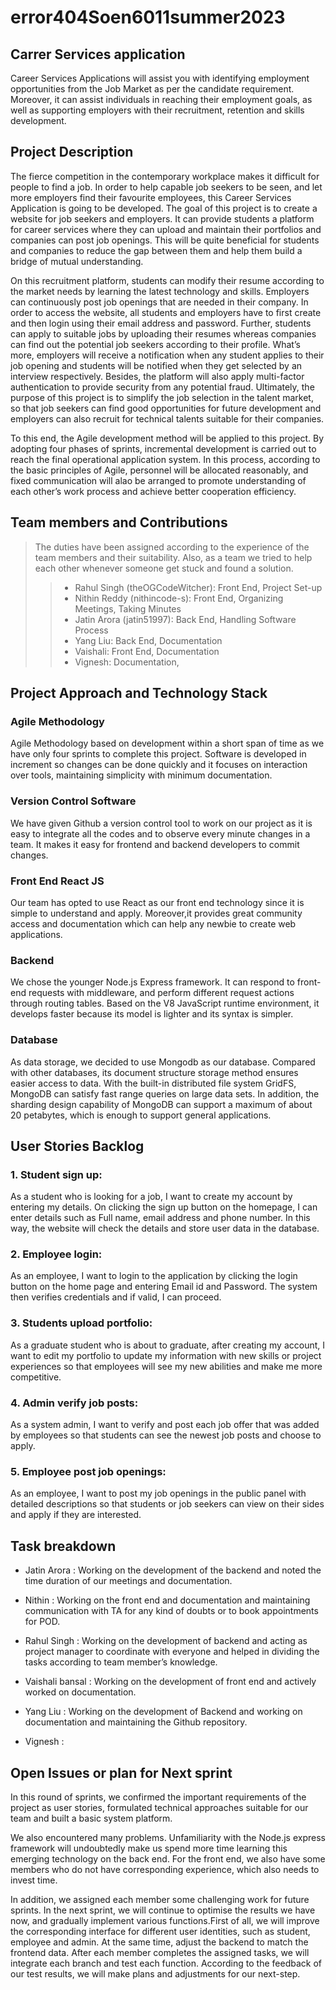 # error404Soen6011summer2023
## Carrer Services application
 Career Services Applications will assist you with identifying employment opportunities from the Job Market as per the candidate requirement.
 Moreover, it can assist individuals in reaching their employment goals, as well as supporting employers with their recruitment, retention and skills development.
## Project Description
 The fierce competition in the contemporary workplace makes it difficult for people to find a job. In order to help capable job seekers to be seen, and let more employers find their favourite employees, this Career Services Application is going to be developed. The goal of this project is to create a website for job seekers and employers. It can provide students a platform for career services where they can upload and maintain their portfolios and companies can post job openings. This will be quite beneficial for students and companies to reduce the gap between them and help them build a bridge of mutual understanding. 
 
On this recruitment platform, students can modify their resume according to the market needs by learning the latest technology and skills. Employers can continuously post job openings that are needed in their company. In order to access the website, all  students and employers have to first create and then login using their email address and password. Further, students can apply to suitable jobs by uploading their resumes whereas companies can find out the potential job seekers according to their profile. What’s more, employers will receive a notification when any student applies to their job opening and students will be notified when they get selected by an interview respectively. Besides, the platform will also apply multi-factor authentication to provide security from any potential fraud. Ultimately, the purpose of this project is to simplify the job selection in the talent market, so that job seekers can find good opportunities for future development and employers can also recruit for technical talents suitable for their companies. 

To this end, the Agile development method will be applied to this project. By adopting four phases of sprints, incremental development is carried out to reach the final operational application system. In this process, according to the basic principles of Agile, personnel will be allocated reasonably, and fixed communication will alao be arranged to promote understanding of each other’s work process and achieve better cooperation efficiency. 

## Team members and Contributions
 > The duties have been assigned according to the experience of the team members and their suitability. Also, as a team we tried to help each other whenever someone get stuck and  found a solution.
 >> - Rahul Singh (theOGCodeWitcher): Front End, Project Set-up
 >> - Nithin Reddy (nithincode-s): Front End, Organizing Meetings, Taking Minutes
 >> - Jatin Arora (jatin51997): Back End, Handling Software Process
 >> - Yang Liu: Back End, Documentation
 >> - Vaishali: Front End, Documentation
 >> - Vignesh: Documentation,
## Project Approach and Technology Stack
### Agile Methodology
Agile Methodology based on development within a short span of time as we have only four sprints to complete this project. Software is developed in increment so changes can be done quickly and it focuses on interaction over tools, maintaining simplicity with minimum documentation. 

### Version Control Software
We have given Github a version control tool to work on our project as it is easy to integrate all the codes and to observe every minute changes in a team. It makes it easy for frontend and backend developers to commit changes. 

### Front End React JS 
Our team has opted to use React as our front end technology since it is simple to understand and apply. Moreover,it provides great community access and documentation which can help any newbie to create web applications. 

### Backend
We chose the younger Node.js Express framework. It can respond to front-end requests with middleware, and perform different request actions through routing tables. Based on the V8 JavaScript runtime environment, it develops faster because its model is lighter and its syntax is simpler.

### Database
As data storage, we decided to use Mongodb as our database. Compared with other databases, its document structure storage method ensures easier access to data. With the built-in distributed file system GridFS, MongoDB can satisfy fast range queries on large data sets. In addition, the sharding design capability of MongoDB can support a maximum of about 20 petabytes, which is enough to support general applications.

## User Stories Backlog
### 1. Student sign up:
As a student who is looking for a job, I want to create my account by entering my details. On clicking the sign up button on the homepage, I can enter details such as Full name, email address and phone number. In this way, the website will check the details and store user data in the database.

### 2. Employee login: 
As an employee, I want to login to the application by clicking the login button on the home page and entering Email id and Password. The system then verifies credentials and if valid, I can proceed.

### 3. Students upload portfolio:
As a graduate student who is about to graduate, after creating my account, I want to edit my portfolio to update my information with new skills or project experiences so that employees will see my new abilities and make me more competitive.
 
### 4. Admin verify job posts:
As a system admin, I want to verify and post each job offer that was added by employees so that students can see the newest job posts and choose to apply.

### 5. Employee post job openings:
As an employee, I want to post my job openings in the public panel with detailed descriptions so that students or job seekers can view on their sides and apply if they are interested. 

## Task breakdown 
- Jatin Arora : Working on the development of the backend and noted  the time duration of our meetings and documentation.

- Nithin : Working on the front end and documentation and maintaining communication with TA for any kind of doubts or to book appointments for POD.

- Rahul Singh : Working on the development of backend and acting as project manager to coordinate with everyone and helped in dividing the tasks according to team member’s knowledge.

- Vaishali bansal : Working on the development of front end  and  actively worked on documentation.

- Yang Liu : Working on the development of Backend and working on documentation and maintaining the  Github repository.

- Vignesh : 

## Open Issues or plan for Next sprint
 In this round of sprints, we confirmed the important requirements of the project as user stories, formulated technical approaches suitable for our team and built a basic system platform. 
 
 We also encountered many problems. Unfamiliarity with the Node.js express framework will undoubtedly make us spend more time learning this emerging technology on the back end. For the front end, we also have some members who do not have corresponding experience, which also needs to invest time.
 
In addition, we assigned each member some challenging work for future sprints. In the next sprint, we will continue to optimise the results we have now, and gradually implement various functions.First of all, we will improve the corresponding interface for different user identities, such as student, employee and admin. At the same time, adjust the backend to match the frontend data. After each member completes the assigned tasks, we will integrate each branch and test each function. According to the feedback of our test results, we will make plans and adjustments for our next-step.


 
 
